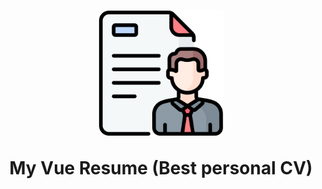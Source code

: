<h1 align="center">
    <a href="https://github.com/TopTuK/vue-resume">
        <img src="./readme_icon.png" alt="Markdownify" width="200">
    </a>
    <p>
        My Vue Resume (Best personal CV)
    </p>
</h1>